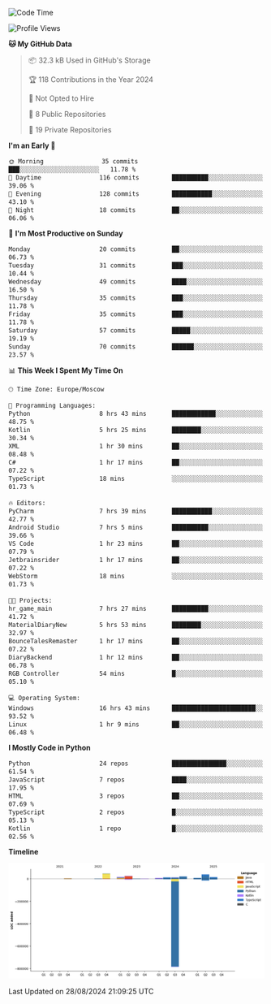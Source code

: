 <!--START_SECTION:waka-->
![Code Time](http://img.shields.io/badge/Code%20Time-485%20hrs-blue)

![Profile Views](http://img.shields.io/badge/Profile%20Views-1-blue)

**🐱 My GitHub Data** 

> 📦 32.3 kB Used in GitHub's Storage 
 > 
> 🏆 118 Contributions in the Year 2024
 > 
> 🚫 Not Opted to Hire
 > 
> 📜 8 Public Repositories 
 > 
> 🔑 19 Private Repositories 
 > 
**I'm an Early 🐤** 

```text
🌞 Morning                35 commits          ███░░░░░░░░░░░░░░░░░░░░░░   11.78 % 
🌆 Daytime                116 commits         ██████████░░░░░░░░░░░░░░░   39.06 % 
🌃 Evening                128 commits         ███████████░░░░░░░░░░░░░░   43.10 % 
🌙 Night                  18 commits          ██░░░░░░░░░░░░░░░░░░░░░░░   06.06 % 
```
📅 **I'm Most Productive on Sunday** 

```text
Monday                   20 commits          ██░░░░░░░░░░░░░░░░░░░░░░░   06.73 % 
Tuesday                  31 commits          ███░░░░░░░░░░░░░░░░░░░░░░   10.44 % 
Wednesday                49 commits          ████░░░░░░░░░░░░░░░░░░░░░   16.50 % 
Thursday                 35 commits          ███░░░░░░░░░░░░░░░░░░░░░░   11.78 % 
Friday                   35 commits          ███░░░░░░░░░░░░░░░░░░░░░░   11.78 % 
Saturday                 57 commits          █████░░░░░░░░░░░░░░░░░░░░   19.19 % 
Sunday                   70 commits          ██████░░░░░░░░░░░░░░░░░░░   23.57 % 
```


📊 **This Week I Spent My Time On** 

```text
🕑︎ Time Zone: Europe/Moscow

💬 Programming Languages: 
Python                   8 hrs 43 mins       ████████████░░░░░░░░░░░░░   48.75 % 
Kotlin                   5 hrs 25 mins       ████████░░░░░░░░░░░░░░░░░   30.34 % 
XML                      1 hr 30 mins        ██░░░░░░░░░░░░░░░░░░░░░░░   08.48 % 
C#                       1 hr 17 mins        ██░░░░░░░░░░░░░░░░░░░░░░░   07.22 % 
TypeScript               18 mins             ░░░░░░░░░░░░░░░░░░░░░░░░░   01.73 % 

🔥 Editors: 
PyCharm                  7 hrs 39 mins       ███████████░░░░░░░░░░░░░░   42.77 % 
Android Studio           7 hrs 5 mins        ██████████░░░░░░░░░░░░░░░   39.66 % 
VS Code                  1 hr 23 mins        ██░░░░░░░░░░░░░░░░░░░░░░░   07.79 % 
Jetbrainsrider           1 hr 17 mins        ██░░░░░░░░░░░░░░░░░░░░░░░   07.22 % 
WebStorm                 18 mins             ░░░░░░░░░░░░░░░░░░░░░░░░░   01.73 % 

🐱‍💻 Projects: 
hr_game_main             7 hrs 27 mins       ██████████░░░░░░░░░░░░░░░   41.72 % 
MaterialDiaryNew         5 hrs 53 mins       ████████░░░░░░░░░░░░░░░░░   32.97 % 
BounceTalesRemaster      1 hr 17 mins        ██░░░░░░░░░░░░░░░░░░░░░░░   07.22 % 
DiaryBackend             1 hr 12 mins        ██░░░░░░░░░░░░░░░░░░░░░░░   06.78 % 
RGB Controller           54 mins             █░░░░░░░░░░░░░░░░░░░░░░░░   05.10 % 

💻 Operating System: 
Windows                  16 hrs 43 mins      ███████████████████████░░   93.52 % 
Linux                    1 hr 9 mins         ██░░░░░░░░░░░░░░░░░░░░░░░   06.48 % 
```

**I Mostly Code in Python** 

```text
Python                   24 repos            ███████████████░░░░░░░░░░   61.54 % 
JavaScript               7 repos             ████░░░░░░░░░░░░░░░░░░░░░   17.95 % 
HTML                     3 repos             ██░░░░░░░░░░░░░░░░░░░░░░░   07.69 % 
TypeScript               2 repos             █░░░░░░░░░░░░░░░░░░░░░░░░   05.13 % 
Kotlin                   1 repo              █░░░░░░░░░░░░░░░░░░░░░░░░   02.56 % 
```



**Timeline**

![Lines of Code chart](https://raw.githubusercontent.com/adlemx/adlemx/main/assets/bar_graph.png)


 Last Updated on 28/08/2024 21:09:25 UTC
<!--END_SECTION:waka-->
